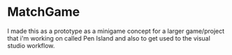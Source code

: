 # MatchGame
I made this as a prototype as a minigame concept for a larger game/project that i'm working on called Pen Island and also to get used to the visual studio workflow.
